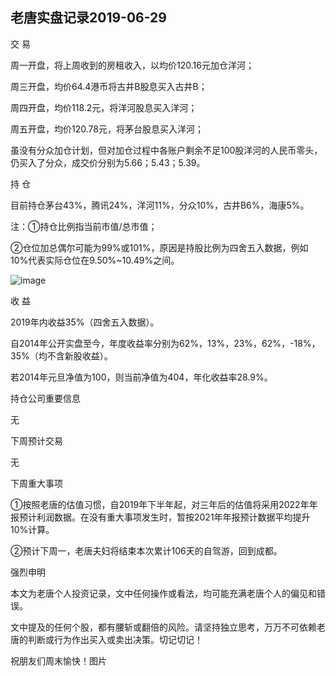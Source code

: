 ## 老唐实盘记录2019-06-29
交 易

周一开盘，将上周收到的房租收入，以均价120.16元加仓洋河；

周三开盘，均价64.4港币将古井B股息买入古井B；

周四开盘，均价118.2元，将洋河股息买入洋河；

周五开盘，均价120.78元，将茅台股息买入洋河；

虽没有分众加仓计划，但对加仓过程中各账户剩余不足100股洋河的人民币零头，仍买入了分众，成交价分别为5.66；5.43；5.39。 

持 仓 

目前持仓茅台43%，腾讯24%，洋河11%，分众10%，古井B6%，海康5%。

注：①持仓比例指当前市值/总市值；

②仓位加总偶尔可能为99%或101%，原因是持股比例为四舍五入数据，例如10%代表实际仓位在9.50%~10.49%之间。

![image](https://github.com/fengyumozhu/tsf/assets/6201828/c0ecdd4a-4bba-4c8f-9270-82461c228b4a)



收 益

2019年内收益35%（四舍五入数据）。

自2014年公开实盘至今，年度收益率分别为62%，13%，23%，62%，-18%，35%（均不含新股收益）。 

若2014年元旦净值为100，则当前净值为404，年化收益率28.9%。 

持仓公司重要信息

无 

下周预计交易

无

下周重大事项

①按照老唐的估值习惯，自2019年下半年起，对三年后的估值将采用2022年年报预计利润数据。在没有重大事项发生时，暂按2021年年报预计数据平均提升10%计算。

②预计下周一，老唐夫妇将结束本次累计106天的自驾游，回到成都。 

强烈申明

本文为老唐个人投资记录，文中任何操作或看法，均可能充满老唐个人的偏见和错误。

文中提及的任何个股，都有腰斩或翻倍的风险。请坚持独立思考，万万不可依赖老唐的判断或行为作出买入或卖出决策。切记切记！

祝朋友们周末愉快！图片
